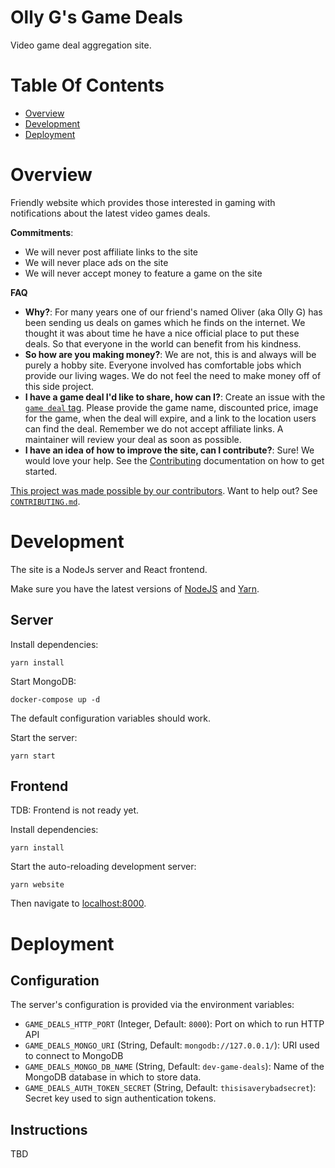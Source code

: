 # Olly G's Game Deals
Video game deal aggregation site.

# Table Of Contents

- [Overview](#overview)
- [Development](#development)
- [Deployment](#deployment)

# Overview
Friendly website which provides those interested in gaming with notifications about the latest video games deals.

**Commitments**:

- We will never post affiliate links to the site
- We will never place ads on the site
- We will never accept money to feature a game on the site

**FAQ**  

- **Why?**: For many years one of our friend's named Oliver (aka Olly G) has been sending us deals on
  games which he finds on the internet. We thought it was about time he have a nice official place to 
  put these deals. So that everyone in the world can benefit from his kindness. 
- **So how are you making money?**: We are not, this is and always will be purely a hobby site. 
  Everyone involved has comfortable jobs which provide our living wages. We do not feel the need to 
  make money off of this side project.
- **I have a game deal I'd like to share, how can I?**: Create an issue with the [`game deal` tag](https://github.com/WWPOL/Game-Deals/labels/game%20deal). 
  Please provide the game name, discounted price, image for the game, when the deal will expire, and
  a link to the location users can find the deal. Remember we do not accept affiliate links. A 
  maintainer will review your deal as soon as possible.
- **I have an idea of how to improve the site, can I contribute?**: Sure! We would love your help. See the [Contributing](./CONTRIBUTING.md) documentation on how to get started.

[This project was made possible by our contributors](./CONTRIBUTORS.md). Want to help out? See [`CONTRIBUTING.md`](./CONTRIBUTING.md).

# Development
The site is a NodeJs server and React frontend.

Make sure you have the latest versions of [NodeJS](https://nodejs.org/en/download/) and [Yarn](https://classic.yarnpkg.com/en/docs/install/).

## Server
Install dependencies:

```
yarn install
```

Start MongoDB:

```
docker-compose up -d
```

The default configuration variables should work.

Start the server:

```
yarn start
```

## Frontend
TDB: Frontend is not ready yet.

Install dependencies:

```
yarn install
```

Start the auto-reloading development server:

```
yarn website
```

Then navigate to [localhost:8000](http://localhost:8000).

# Deployment
## Configuration
The server's configuration is provided via the environment variables:

- `GAME_DEALS_HTTP_PORT` (Integer, Default: `8000`): Port on which to run HTTP API
- `GAME_DEALS_MONGO_URI` (String, Default: `mongodb://127.0.0.1/`): URI used to connect to MongoDB
- `GAME_DEALS_MONGO_DB_NAME` (String, Default: `dev-game-deals`): Name of the MongoDB database in which to store data.
- `GAME_DEALS_AUTH_TOKEN_SECRET` (String, Default: `thisisaverybadsecret`): Secret key used to sign authentication tokens.

## Instructions
TBD
